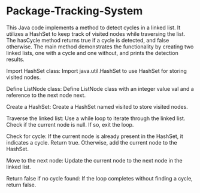 # Package-Tracking-System
This Java code implements a method to detect cycles in a linked list. It utilizes a HashSet to keep track of visited nodes while traversing the list. The hasCycle method returns true if a cycle is detected, and false otherwise. The main method demonstrates the functionality by creating two linked lists, one with a cycle and one without, and prints the detection results.

Import HashSet class:
Import java.util.HashSet to use HashSet for storing visited nodes.

Define ListNode class:
Define ListNode class with an integer value val and a reference to the next node next.

Create a HashSet:
Create a HashSet named visited to store visited nodes.

Traverse the linked list:
Use a while loop to iterate through the linked list.
Check if the current node is null. If so, exit the loop.

Check for cycle:
If the current node is already present in the HashSet, it indicates a cycle. Return true.
Otherwise, add the current node to the HashSet.

Move to the next node:
Update the current node to the next node in the linked list.

Return false if no cycle found:
If the loop completes without finding a cycle, return false.

